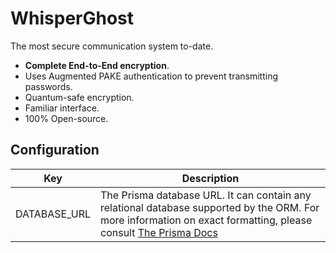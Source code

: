 # WhisperGhost

The most secure communication system to-date.

- **Complete End-to-End encryption**.
- Uses Augmented PAKE authentication to prevent transmitting passwords.
- Quantum-safe encryption.
- Familiar interface.
- 100% Open-source.

## Configuration

| Key | Description |
| -------------- | ----------------------------------------------------------------------------------------------------------------------------------------------------------------------------------------------------------------------------- |
| DATABASE_URL | The Prisma database URL. It can contain any relational database supported by the ORM. For more information on exact formatting, please consult [The Prisma Docs](https://www.prisma.io/docs/orm/reference/connection-urls) |